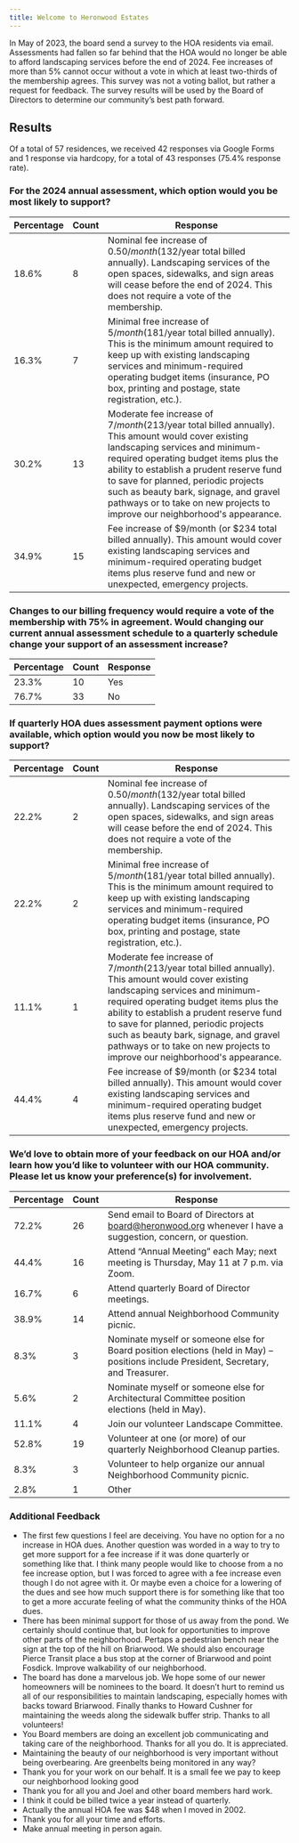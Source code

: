 ```yaml
---
title: Welcome to Heronwood Estates
---
```


In May of 2023, the board send a survey to the HOA residents via email. Assessments had fallen so far behind that the HOA would no longer be able to afford landscaping services before the end of 2024. Fee increases of more than 5% cannot occur without a vote in which at least two-thirds of the membership agrees. This survey was not a voting ballot, but rather a request for feedback. The survey results will be used by the Board of Directors to determine our community’s best path forward.

## Results

Of a total of 57 residences, we received 42 responses via Google Forms and 1 response via hardcopy, for a total of 43 responses (75.4% response rate).

### For the 2024 annual assessment, which option would you be most likely to support?

Percentage | Count | Response
-----------|-------|---------
18.6%      | 8     | Nominal fee increase of $0.50/month ($132/year total billed annually). Landscaping services of the open spaces, sidewalks, and sign areas will cease before the end of 2024. This does not require a vote of the membership.
16.3%      | 7     | Minimal free increase of $5/month ($181/year total billed annually). This is the minimum amount required to keep up with existing landscaping services and minimum-required operating budget items (insurance, PO box, printing and postage, state registration, etc.).
30.2%      | 13    | Moderate fee increase of $7/month ($213/year total billed annually). This amount would cover existing landscaping services and minimum-required operating budget items plus the ability to establish a prudent reserve fund to save for planned, periodic projects such as beauty bark, signage, and gravel pathways or to take on new projects to improve our neighborhood's appearance.
34.9%      | 15    | Fee increase of $9/month (or $234 total billed annually). This amount would cover existing landscaping services and minimum-required operating budget items plus reserve fund and new or unexpected, emergency projects.

### Changes to our billing frequency would require a vote of the membership with 75% in agreement. Would changing our current annual assessment schedule to a quarterly schedule change your support of an assessment increase?

Percentage | Count | Response
-----------|-------|---------
23.3%      | 10    | Yes
76.7%      | 33    | No

### If quarterly HOA dues assessment payment options were available, which option would you now be most likely to support?

Percentage | Count | Response
-----------|-------|---------
22.2%      | 2     | Nominal fee increase of $0.50/month ($132/year total billed annually). Landscaping services of the open spaces, sidewalks, and sign areas will cease before the end of 2024. This does not require a vote of the membership.
22.2%      | 2     | Minimal free increase of $5/month ($181/year total billed annually). This is the minimum amount required to keep up with existing landscaping services and minimum-required operating budget items (insurance, PO box, printing and postage, state registration, etc.).
11.1%      | 1     | Moderate fee increase of $7/month ($213/year total billed annually). This amount would cover existing landscaping services and minimum-required operating budget items plus the ability to establish a prudent reserve fund to save for planned, periodic projects such as beauty bark, signage, and gravel pathways or to take on new projects to improve our neighborhood's appearance.
44.4%      | 4     | Fee increase of $9/month (or $234 total billed annually). This amount would cover existing landscaping services and minimum-required operating budget items plus reserve fund and new or unexpected, emergency projects.

### We’d love to obtain more of your feedback on our HOA and/or learn how you’d like to volunteer with our HOA community. Please let us know your preference(s) for involvement.

Percentage | Count | Response
-----------|-------|---------
72.2%      | 26    | Send email to Board of Directors at board@heronwood.org whenever I have a suggestion, concern, or question.
44.4%      | 16    | Attend “Annual Meeting” each May; next meeting is Thursday, May 11 at 7 p.m. via Zoom.
16.7%      | 6     | Attend quarterly Board of Director meetings.
38.9%      | 14    | Attend annual Neighborhood Community picnic.
8.3%       | 3     | Nominate myself or someone else for Board position elections (held in May) – positions include President, Secretary, and Treasurer.
5.6%       | 2     | Nominate myself or someone else for Architectural Committee position elections (held in May).
11.1%      | 4     | Join our volunteer Landscape Committee.
52.8%      | 19    | Volunteer at one (or more) of our quarterly Neighborhood Cleanup parties.
8.3%       | 3     | Volunteer to help organize our annual Neighborhood Community picnic.
2.8%       | 1     | Other

### Additional Feedback

* The first few questions I feel are deceiving. You have no option for a no increase in HOA dues. Another question was worded in a way to try to get more support for a fee increase if it was done quarterly or something like that. I think many people would like to choose from a no fee increase option, but I was forced to agree with a fee increase even though I do not agree with it. Or maybe even a choice for a lowering of the dues and see how much support there is for something like that too to get a more accurate feeling of what the community thinks of the HOA dues.
* There has been minimal support for those of us away from the pond. We certainly should continue that, but look for opportunities to improve other parts of the neighborhood. Pertaps a pedestrian bench near the sign at the top of the hill on Briarwood. We should also encourage Pierce Transit place a bus stop at the corner of Briarwood and point Fosdick. Improve walkability of our neighborhood.
* The board has done a marvelous job. We hope some of our newer homeowners will be nominees to the board. It doesn’t hurt to remind us all of our responsibilities to maintain landscaping, especially homes with backs toward Briarwood. Finally thanks to Howard Cushner for maintaining the weeds along the sidewalk buffer strip. Thanks to all volunteers!
* You Board members are doing an excellent job communicating and taking care of the neighborhood. Thanks for all you do. It is appreciated.
* Maintaining the beauty of our neighborhood is very important without being overbearing. Are greenbelts being monitored in any way?
* Thank you for your work on our behalf. It is a small fee we pay to keep our neighborhood looking good
* Thank you for all you and Joel and other board members hard work.
* I think it could be billed twice a year instead of quarterly.
* Actually the annual HOA fee was $48 when I moved in 2002.
* Thank you for all your time and efforts.
* Make annual meeting in person again.

